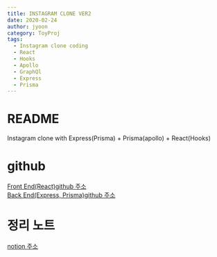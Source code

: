 ```yaml
---
title: INSTAGRAM CLONE VER2
date: 2020-02-24
author: jyoon
category: ToyProj
tags:
  - Instagram clone coding
  - React
  - Hooks
  - Apollo
  - GraphQl
  - Express
  - Prisma
---
```


# README

Instagram clone with Express(Prisma) + Prisma(apollo) + React(Hooks)

# github

[Front End(React)github 주소](https://github.com/happyjy/prismagram-frontend)  
[Back End(Express, Prisma)github 주소](https://github.com/happyjy/prismagram)

# 정리 노트

[notion 주소](https://www.notion.so/happyjy0109/2019-Node-js-Express-ReactJS-Prisma-201910-2019XX-df8d226e12f74f63a4118df9570e75c4)
